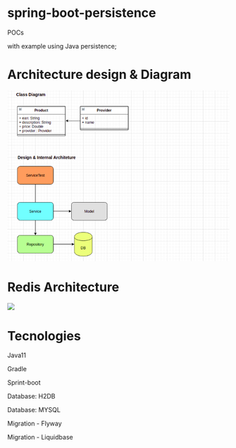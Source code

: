# spring-boot-persistence


<p>POCs</p> with example using Java persistence;

# Architecture design & Diagram
  
  <img src="persistence.png"/>

# Redis Architecture  
  <img src="redis_architecture.png"/>

# Tecnologies

<p>Java11</p>
<p>Gradle</p>
<p>Sprint-boot</p>

<p>Database: H2DB</p>
<p>Database: MYSQL</p>

<p>Migration - Flyway</p>
<p>Migration - Liquidbase</p>
